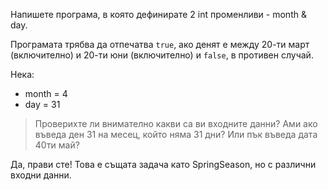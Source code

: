 Напишете програма, в която дефинирате 2 int променливи - month & day.

Програмата трябва да отпечатва `true`, ако денят е между 20-ти март
(включително) и 20-ти юни (включително) и `false`, в противен случай.

Нека:
* month = 4
* day = 31

> Проверихте ли внимателно какви са ви входните данни? Ами ако въведа ден
> 31 на месец, който няма 31 дни? Или пък въведа дата 40ти май?

Да, прави сте! Това е същата задача като SpringSeason, но с различни входни
данни.

